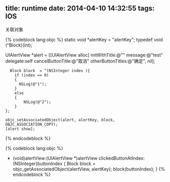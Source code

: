 title: runtime
date: 2014-04-10 14:32:55
tags: IOS
---
<p>
关联对象
</p>
{% codeblock lang:objc %}
static void *alertKey = "alertKey";
typedef void (^Block)(int);

UIAlertView *alert = [[UIAlertView alloc] initWithTitle:@"" message:@"test" delegate:self cancelButtonTitle:@"取消" otherButtonTitles:@"确定", nil];
  
    
      Block block  = ^(NSInteger index ){
        if (index == 0)
        {
          NSLog(@"1");
        }
        else
        {
            NSLog(@"2");
        }
    };

    objc_setAssociatedObject(alert, alertKey, block, OBJC_ASSOCIATION_COPY);
    [alert show];
    
    
{% endcodeblock %}

{% codeblock lang:objc %}
- (void)alertView:(UIAlertView *)alertView clickedButtonAtIndex:(NSInteger)buttonIndex
{
     Block block = objc_getAssociatedObject(alertView, alertKey);
    block(buttonIndex);
}
{% endcodeblock %}